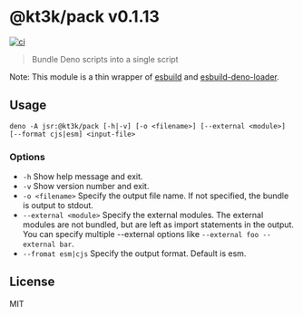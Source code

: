 # @kt3k/pack v0.1.13

[![ci](https://github.com/kt3k/pack/actions/workflows/ci.yml/badge.svg)](https://github.com/kt3k/pack/actions/workflows/ci.yml)

> Bundle Deno scripts into a single script

Note: This module is a thin wrapper of
[esbuild](https://github.com/evanw/esbuild) and
[esbuild-deno-loader](https://jsr.io/@luca/esbuild-deno-loader).

## Usage

```
deno -A jsr:@kt3k/pack [-h|-v] [-o <filename>] [--external <module>] [--format cjs|esm] <input-file>
```

### Options

- `-h` Show help message and exit.
- `-v` Show version number and exit.
- `-o <filename>` Specify the output file name. If not specified, the bundle is
  output to stdout.
- `--external <module>` Specify the external modules. The external modules are
  not bundled, but are left as import statements in the output. You can specify
  multiple --external options like `--external foo --external bar`.
- `--fromat esm|cjs` Specify the output format. Default is esm.

## License

MIT
